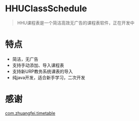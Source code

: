# HHUClassSchedule

> HHU课程表是一个简洁高效无广告的课程表软件，正在开发中

# 特点

- 简洁，无广告
- 支持手动添加、导入课程表
- 支持新URP教务系统课表的导入
- 纯java开发，适合新手学习，二次开发

# 感谢

[com.zhuangfei.timetable](https://github.com/zfman/TimetableView)

